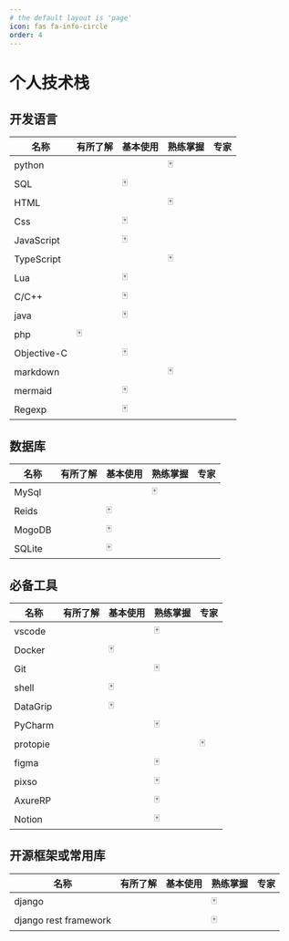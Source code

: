 ```yaml
---
# the default layout is 'page'
icon: fas fa-info-circle
order: 4
---
```


# 个人技术栈

## 开发语言

| 名称        | 有所了解 | 基本使用 | 熟练掌握 | 专家 |
| ----------- | -------- | -------- | -------- | ---- |
| python      |          |          | 🀄️     |      |
| SQL         |          | 🀄️     |          |      |
| HTML        |          |          | 🀄️     |      |
| Css         |          | 🀄️     |          |      |
| JavaScript  |          | 🀄️     |          |      |
| TypeScript  |          |          | 🀄️     |      |
| Lua         |          | 🀄️     |          |      |
| C/C++       |          | 🀄️     |          |      |
| java        |          | 🀄️     |          |      |
| php         | 🀄️     |          |          |      |
| Objective-C |          | 🀄️     |          |      |
| markdown    |          |          | 🀄️     |      |
| mermaid     |          | 🀄️     |          |      |
| Regexp      |          | 🀄️     |          |      |

## 数据库

| 名称   | 有所了解 | 基本使用 | 熟练掌握 | 专家 |
| ------ | -------- | -------- | -------- | ---- |
| MySql  |          |          | 🀄️     |      |
| Reids  |          | 🀄️     |          |      |
| MogoDB |          | 🀄️     |          |      |
| SQLite |          | 🀄️     |          |      |

## 必备工具

| 名称     | 有所了解 | 基本使用 | 熟练掌握 | 专家 |
| -------- | -------- | -------- | -------- | ---- |
| vscode   |          |          | 🀄️     |      |
| Docker   |          | 🀄️     |          |      |
| Git      |          |          | 🀄️     |      |
| shell    |          | 🀄️     |          |      |
| DataGrip |          | 🀄️     |          |      |
| PyCharm  |          |          | 🀄️     |      |
| protopie |          |          |          | 🀄️ |
| figma    |          |          | 🀄️     |      |
| pixso    |          |          | 🀄️     |      |
| AxureRP  |          |          | 🀄️     |      |
| Notion   |          |          | 🀄️     |      |

## 开源框架或常用库

| 名称                  | 有所了解 | 基本使用 | 熟练掌握 | 专家 |
| --------------------- | -------- | -------- | -------- | ---- |
| django                |          |          | 🀄️     |      |
| django rest framework |          |          | 🀄️     |      |
